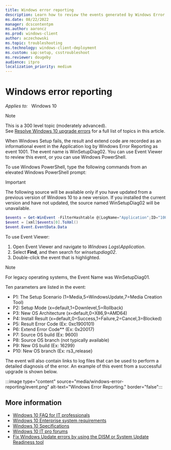 ```yaml
---
title: Windows error reporting
description: Learn how to review the events generated by Windows Error Reporting when something goes wrong during Windows 10 setup.
ms.date: 08/22/2022
manager: dcscontentpm
ms.author: aaroncz
ms.prod: windows-client
author: aczechowski
ms.topic: troubleshooting
ms.technology: windows-client-deployment
ms.custom: sap:setup, csstroubleshoot
ms.reviewer: dougeby
audience: itpro
localization_priority: medium
---
```

# Windows error reporting

_Applies to:_ &nbsp; Windows 10

> [!NOTE]
> This is a 300 level topic (moderately advanced).  
> See [Resolve Windows 10 upgrade errors](/windows/deployment/upgrade/resolve-windows-10-upgrade-errors) for a full list of topics in this article.

When Windows Setup fails, the result and extend code are recorded as an informational event in the Application log by Windows Error Reporting as event 1001. The event name is WinSetupDiag02.  You can use Event Viewer to review this event, or you can use Windows PowerShell.

To use Windows PowerShell, type the following commands from an elevated Windows PowerShell prompt:

> [!IMPORTANT]
> The following source will be available only if you have updated from a previous version of Windows 10 to a new version. If you installed the current version and have not updated, the source named WinSetupDiag02 will be unavailable.

```powershell
$events = Get-WinEvent -FilterHashtable @{LogName="Application";ID="1001";Data="WinSetupDiag02"}
$event = [xml]$events[0].ToXml()
$event.Event.EventData.Data
```

To use Event Viewer:

1. Open Event Viewer and navigate to *Windows Logs\\Application*.
2. Select **Find**, and then search for *winsetupdiag02*.
3. Double-click the event that is highlighted.

> [!NOTE]
> For legacy operating systems, the Event Name was WinSetupDiag01.

Ten parameters are listed in the event:

- P1: The Setup Scenario (1=Media,5=WindowsUpdate,7=Media Creation Tool)
- P2: Setup Mode (x=default,1=Downlevel,5=Rollback)
- P3: New OS Architecture (x=default,0=X86,9=AMD64)
- P4: Install Result (x=default,0=Success,1=Failure,2=Cancel,3=Blocked)
- P5: Result Error Code  (Ex: 0xc1900101)
- P6: Extend Error Code**  (Ex: 0x20017)
- P7: Source OS build (Ex: 9600)
- P8: Source OS branch (not typically available)
- P9: New OS build (Ex: 16299}
- P10: New OS branch (Ex: rs3_release}

The event will also contain links to log files that can be used to perform a detailed diagnosis of the error.  An example of this event from a successful upgrade is shown below.

:::image type="content" source="media/windows-error-reporting/event.png" alt-text="Windows Error Reporting." border="false":::

## More information

- [Windows 10 FAQ for IT professionals](/windows/deployment/planning/windows-10-enterprise-faq-itpro)  
- [Windows 10 Enterprise system requirements](https://technet.microsoft.com/windows/dn798752.aspx)  
- [Windows 10 Specifications](https://www.microsoft.com/windows/Windows-10-specifications)  
- [Windows 10 IT pro forums](https://social.technet.microsoft.com/Forums/en-US/home?category=Windows10ITPro)  
- [Fix Windows Update errors by using the DISM or System Update Readiness tool](../../windows-server/deployment/fix-windows-update-errors.md)
